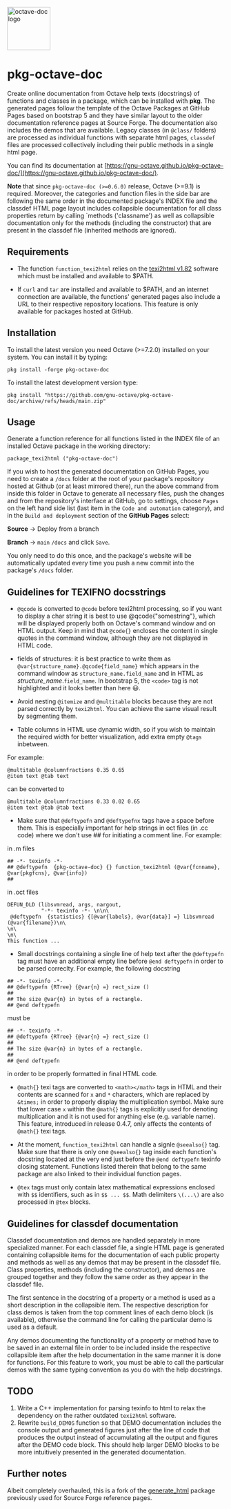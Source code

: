 <img alt="octave-doc logo" width="100"
     src="https://raw.githubusercontent.com/gnu-octave/pkg-octave-doc/main/doc/pkg-octave-doc.png">

# pkg-octave-doc

Create online documentation from Octave help texts (docstrings)
of functions and classes in a package, which can be installed
with **pkg**. The generated pages follow the template of the Octave Packages at
GitHub Pages based on bootstrap 5 and they have similar layout to the older
documentation reference pages at Source Forge. The documentation also includes
the demos that are available. Legacy classes (in `@class/` folders) are processed
as individual functions with separate html pages, `classdef` files are processed
collectively including their public methods in a single html page.

You can find its documentation at [https://gnu-octave.github.io/pkg-octave-doc/](https://gnu-octave.github.io/pkg-octave-doc/).

**Note** that since `pkg-octave-doc (>=0.6.0)` release, Octave (>=9.1) is required.
Moreover, the categories and function files in the side bar are following the same
order in the documented package's INDEX file and the classdef HTML page layout
includes collapsible documentation for all class properties return by calling
`methods ('classname') as well as collapsible documentation only for the methods
(including the constructor) that are present in the classdef file (inherited methods
are ignored).

## Requirements

* The function `function_texi2html` relies on the
[texi2html v1.82](https://www.nongnu.org/texi2html/) software which must be
installed and available to $PATH.

* If `curl` and `tar` are installed and available to $PATH, and an internet connection are available,
the functions' generated pages also include a URL to their respective repository locations.  This
feature is only available for packages hosted at GitHub.


## Installation

To install the latest version you need Octave (>=7.2.0) installed on your system. You can install it by typing:

```
pkg install -forge pkg-octave-doc
```

To install the latest development version type:

```
pkg install "https://github.com/gnu-octave/pkg-octave-doc/archive/refs/heads/main.zip"
```


## Usage

Generate a function reference for all functions listed in the INDEX file of an
installed Octave package in the working directory:

```
package_texi2html ("pkg-octave-doc")
```

If you wish to host the generated documentation on GitHub Pages, you need to create a `/docs` folder at the root of your package's repository hosted at Github (or at least mirrored there), run the above command from inside this folder in Octave to generate all necessary files, push the changes and from the repository's interface at GitHub, go to settings, choose `Pages` on the left hand side list (last item in the `Code and automation` category), and in the `Build and deployment` section of the <b>GitHub Pages</b> select:

<b>Source</b>  ->  Deploy from a branch

<b>Branch</b>  ->  `main` `/docs` and click `Save`.

You only need to do this once, and the package's website will be automatically updated every time you push a new commit into the package's `/docs` folder.

## Guidelines for TEXIFNO docsstrings


* `@qcode` is converted to `@code` before texi2html processing, so if you want to display a char string it is best to use @qcode{"somestring"}, which will be displayed properly both on Octave's command window and on HTML output. Keep in mind that `@code{}` encloses the content in single quotes in the command window, although they are not displayed in HTML code.

* fields of structures: it is best practice to write them as `@var{structure_name}.@qcode{field_name}` which appears in the command window as `structure_name.field_name` and in HTML as <var>structure_name</var>.<code>field_name</code>. In bootstrap 5, the `<code>` tag is not highlighted and it looks better than here :smiley:.

* Avoid nesting `@itemize` and `@multitable` blocks because they are not parsed correctly by `texi2html`. You can achieve the same visual result by segmenting them.

* Table columns in HTML use dynamic width, so if you wish to maintain the required width for better visualization, add extra empty `@tags` inbetween.

For example:
````
@multitable @columnfractions 0.35 0.65
@item text @tab text
````
can be converted to
````
@multitable @columnfractions 0.33 0.02 0.65
@item text @tab @tab text
````

* Make sure that `@deftypefn` and `@deftypefnx` tags have a space before them.  This is especially important for help strings in oct files (in .cc code) where we don't use ## for initiating a comment line.
For example:

in .m files
````
## -*- texinfo -*-
## @deftypefn  {pkg-octave-doc} {} function_texi2html (@var{fcnname}, @var{pkgfcns}, @var{info})
##
````
in .oct files
````
DEFUN_DLD (libsvmread, args, nargout,
           "-*- texinfo -*- \n\n\
 @deftypefn  {statistics} {[@var{labels}, @var{data}] =} libsvmread (@var{filename})\n\
\n\
\n\
This function ...
````

* Small docstrings containing a single line of help text after the `@deftypefn` tag must have an additional empty line before `@end deftypefn` in order to be parsed correclty. For example, the following docstring
````
## -*- texinfo -*-
## @deftypefn {RTree} {@var{n} =} rect_size ()
##
## The size @var{n} in bytes of a rectangle.
## @end deftypefn
````
must be
````
## -*- texinfo -*-
## @deftypefn {RTree} {@var{n} =} rect_size ()
##
## The size @var{n} in bytes of a rectangle.
##
## @end deftypefn
````
in order to be properly formatted in final HTML code.

* `@math{}` texi tags are converted to `<math></math>` tags in HTML and their contents are scanned for `x` and `*` characters, which are replaced by `&times;` in order to properly display the multiplication symbol. Make sure that lower case `x` within the `@math{}` tags is explicitly used for denoting multiplication and it is not used for anything else (e.g. variable name).  This feature, introduced in release 0.4.7, only affects the contents of `@math{}` texi tags. 

* At the moment, `function_texi2html` can handle a signle `@seealso{}` tag. Make sure that there is only one `@seealso{}` tag inside each function's docstring located at the very end just before the `@end deftypefn` texinfo closing statement. Functions listed therein that belong to the same package are also linked to their individual function pages.

* `@tex` tags must only contain latex mathematical expressions enclosed with `$$` identifiers, such as in `$$ ... $$`. Math delimiters `\(...\)` are also processed in `@tex` blocks.


## Guidelines for classdef documentation
Classdef documentation and demos are handled separately in more specialized manner. For each classdef file, a single HTML page is generated containing collapsible items for the documentation of each public property and methods as well as any demos that may be present in the classdef file. Class properties, methods (including the constructor), and demos are grouped together and they follow the same order as they appear in the classdef file.

The first sentence in the docstring of a property or a method is used as a short description in the collapsible item. The respective description for class demos is taken from the top comment lines of each demo block (is available), otherwise the command line for calling the particular demo is used as a default.

Any demos documenting the functionality of a property or method have to be saved in an external file in order to be included inside the respective collapsible item after the help documentation in the same manner it is done for functions. For this feature to work, you must be able to call the particular demos with the same typing convention as you do with the help docstrings.


## TODO

1. Write a C++ implementation for parsing texinfo to html to relax the
dependency on the rather outdated `texi2html` software.
3. Rewrite `build_DEMOS` function so that DEMO documentation includes
the console output and generated figures just after the line of code
that produces the output instead of accumulating all the output and
figures after the DEMO code block. This should help larger DEMO blocks
to be more intuitively presented in the generated documentation.


## Further notes

Albeit completely overhauled, this is a fork of the
[generate_html](https://packages.octave.org/generate_html) package previously
used for Source Forge reference pages.
